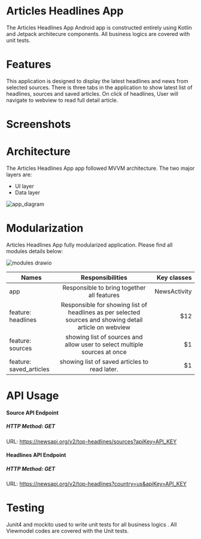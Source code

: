 # Articles Headlines App
The Articles Headlines App Android app is constructed entirely using Kotlin and Jetpack architecure components. All business logics are covered with unit tests.
# Features
This application is designed to display the latest headlines and news from selected sources. There is three tabs in the application to show latest list of headlines, sources and saved articles. On click of headlines, User will navigate to webview to read full detail article.
# Screenshots
# Architecture
The Articles Headlines App app followed MVVM architecture. The two major layers are:
* UI layer
* Data layer

![app_diagram](https://github.com/swatishrivastava/newsApp/assets/11307086/c7ba6a6f-b8b0-45c3-94bf-31a76c270b58)

# Modularization
Articles Headlines App fully modularized application. Please find all modules details below: 



![modules drawio](https://github.com/swatishrivastava/newsApp/assets/11307086/59635dc2-c8c9-4f4c-b4a5-e01e0efaee8d)




| Names        | Responsibilities           | Key classes  |
| ------------- |:-------------:| -----:|
| app      | Responsible to bring together all features  | NewsActivity |
| feature: headlines      | Responsible for showing list of headlines as per selected sources and showing detail article on webview        |   $12 |
| feature: sources | showing list of sources and allow user to select multiple sources at once      |    $1 |
| feature: saved_articles | showing list of saved articles to read later.      |    $1 |

# API Usage
#### Source API Endpoint
##### HTTP Method: GET
URL: https://newsapi.org/v2/top-headlines/sources?apiKey=API_KEY

#### Headlines API Endpoint
##### HTTP Method: GET
URL: https://newsapi.org/v2/top-headlines?country=us&apiKey=API_KEY

# Testing
Junit4 and mockito used to write unit tests for all business logics . All Viewmodel codes are covered with the Unit tests.
